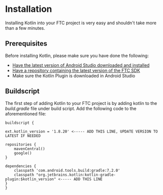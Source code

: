 # Installation
Installing Kotlin into your FTC project is very easy and shouldn't take more than a few minutes.

## Prerequisites
Before installing Kotlin, please make sure you have done the following:
- [Have the latest version of Android Studio downloaded and installed](https://developer.android.com/studio)
- [Have a repository containing the latest version of the FTC SDK](https://github.com/FIRST-Tech-Challenge/FtcRobotController)
- Make sure the Kotlin Plugin is downloaded in Android Studio

## Buildscript
The first step of adding Kotlin to your FTC project is by adding kotlin to the *build.gradle* file under build script. Add the following code to the aforementioned file: 


    buildscript {

    ext.kotlin_version = '1.8.20' <----- ADD THIS LINE, UPDATE VERSION TO LATEST IF NEEDED

    repositories {
        mavenCentral()
        google()
    }

    dependencies {
        classpath 'com.android.tools.build:gradle:7.2.0'
        classpath "org.jetbrains.kotlin:kotlin-gradle-plugin:$kotlin_version" <----- ADD THIS LINE
    }
    } 
